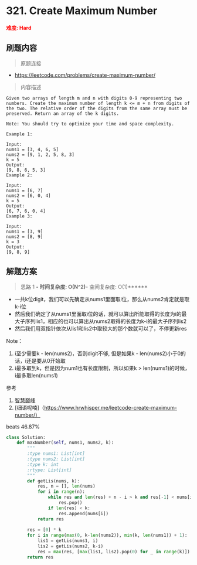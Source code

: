 # 321. Create Maximum Number

**<font color=red>难度: Hard</font>**

## 刷题内容

> 原题连接

* https://leetcode.com/problems/create-maximum-number/

> 内容描述

```
Given two arrays of length m and n with digits 0-9 representing two numbers. Create the maximum number of length k <= m + n from digits of the two. The relative order of the digits from the same array must be preserved. Return an array of the k digits.

Note: You should try to optimize your time and space complexity.

Example 1:

Input:
nums1 = [3, 4, 6, 5]
nums2 = [9, 1, 2, 5, 8, 3]
k = 5
Output:
[9, 8, 6, 5, 3]
Example 2:

Input:
nums1 = [6, 7]
nums2 = [6, 0, 4]
k = 5
Output:
[6, 7, 6, 0, 4]
Example 3:

Input:
nums1 = [3, 9]
nums2 = [8, 9]
k = 3
Output:
[9, 8, 9]
```

## 解题方案

> 思路 1
******- 时间复杂度: O(N^2)******- 空间复杂度: O(1)******


- 一共k位digit，我们可以先确定从nums1里面取i位，那么从nums2肯定就是取k-i位
- 然后我们确定了从nums1里面取i位的话，就可以算出所能取得的长度为i的最大子序列lis1，相应的也可以算出从nums2取得的长度为k-i的最大子序列lis2
- 然后我们用双指针依次从lis1和lis2中取较大的那个数就可以了，不停更新res

Note：
1. i至少需要k - len(nums2)，否则digit不够, 但是如果k - len(nums2)小于0的话，i还是要从0开始取
2. i最多取到k，但是因为num1也有长度限制，所以如果k > len(nums1)的时候，i最多取len(nums1)


参考
1. [智慧巅峰](https://leetcode.com/problems/create-maximum-number/discuss/77286/Short-Python-Ruby-C%2B%2B)
2. [细语呢喃]（https://www.hrwhisper.me/leetcode-create-maximum-number/）

beats 46.87%

```python
class Solution:
    def maxNumber(self, nums1, nums2, k):
        """
        :type nums1: List[int]
        :type nums2: List[int]
        :type k: int
        :rtype: List[int]
        """
        def getLis(nums, k):
            res, n = [], len(nums)
            for i in range(n):
                while res and len(res) + n - i > k and res[-1] < nums[i]:
                    res.pop()
                if len(res) < k:
                    res.append(nums[i])
            return res
        
        res = [0] * k
        for i in range(max(0, k-len(nums2)), min(k, len(nums1)) + 1):
            lis1 = getLis(nums1, i)
            lis2 = getLis(nums2, k-i)
            res = max(res, [max(lis1, lis2).pop(0) for _ in range(k)])
        return res
```































